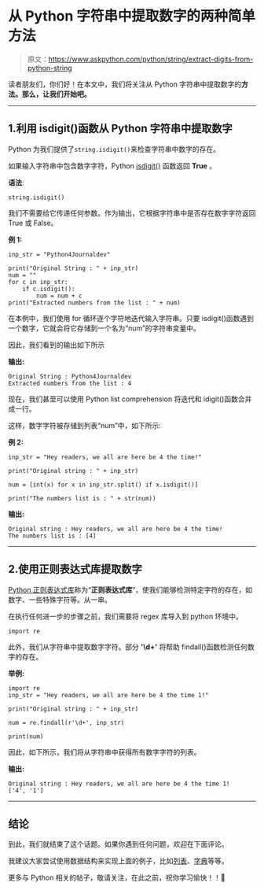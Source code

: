 # 从 Python 字符串中提取数字的两种简单方法

> 原文：<https://www.askpython.com/python/string/extract-digits-from-python-string>

读者朋友们，你们好！在本文中，我们将关注从 Python 字符串中提取数字的**方法。那么，让我们开始吧。**

* * *

## 1.利用 isdigit()函数从 Python 字符串中提取数字

Python 为我们提供了`string.isdigit()`来检查字符串中数字的存在。

如果输入字符串中包含数字字符，Python [isdigit()](https://www.askpython.com/python/string/python-string-isdigit-function) 函数返回 **True** 。

**语法**:

```
string.isdigit()

```

我们不需要给它传递任何参数。作为输出，它根据字符串中是否存在数字字符返回 True 或 False。

**例 1:**

```
inp_str = "Python4Journaldev"

print("Original String : " + inp_str) 
num = ""
for c in inp_str:
    if c.isdigit():
        num = num + c
print("Extracted numbers from the list : " + num) 

```

在本例中，我们使用 for 循环逐个字符地迭代输入字符串。只要 isdigit()函数遇到一个数字，它就会将它存储到一个名为“num”的字符串变量中。

因此，我们看到的输出如下所示

**输出:**

```
Original String : Python4Journaldev
Extracted numbers from the list : 4

```

现在，我们甚至可以使用 Python list comprehension 将迭代和 idigit()函数合并成一行。

这样，数字字符被存储到列表“num”中，如下所示:

**例 2:**

```
inp_str = "Hey readers, we all are here be 4 the time!"

print("Original string : " + inp_str) 

num = [int(x) for x in inp_str.split() if x.isdigit()] 

print("The numbers list is : " + str(num)) 

```

**输出:**

```
Original string : Hey readers, we all are here be 4 the time!
The numbers list is : [4]

```

* * *

## 2.使用正则表达式库提取数字

[Python 正则表达式库](https://www.askpython.com/python/regular-expression-in-python)称为“**正则表达式库**”，使我们能够检测特定字符的存在，如数字、一些特殊字符等。从一串。

在执行任何进一步的步骤之前，我们需要将 regex 库导入到 python 环境中。

```
import re

```

此外，我们从字符串中提取数字字符。部分 **'\d+'** 将帮助 findall()函数检测任何数字的存在。

**举例:**

```
import re
inp_str = "Hey readers, we all are here be 4 the time 1!"

print("Original string : " + inp_str) 

num = re.findall(r'\d+', inp_str) 

print(num)

```

因此，如下所示，我们将从字符串中获得所有数字字符的列表。

**输出:**

```
Original string : Hey readers, we all are here be 4 the time 1!
['4', '1']

```

* * *

## 结论

到此，我们就结束了这个话题。如果你遇到任何问题，欢迎在下面评论。

我建议大家尝试使用数据结构来实现上面的例子，比如[列表](https://www.askpython.com/python/list/python-list)、[字典](https://www.askpython.com/python/dictionary/python-dictionary-dict-tutorial)等等。

更多与 Python 相关的帖子，敬请关注，在此之前，祝你学习愉快！！🙂